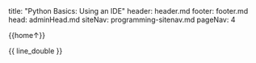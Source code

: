 <frontmatter>
title: "Python Basics: Using an IDE"
header: header.md
footer: footer.md
head: adminHead.md
siteNav: programming-sitenav.md
pageNav: 4
</frontmatter>

<div class="website-content" id="main">
<div id="toc">

{{home↑}}
  
</div>
<div id="main">

<include src="../ide/text.md" />{{ line_double }}

</div>
</div>